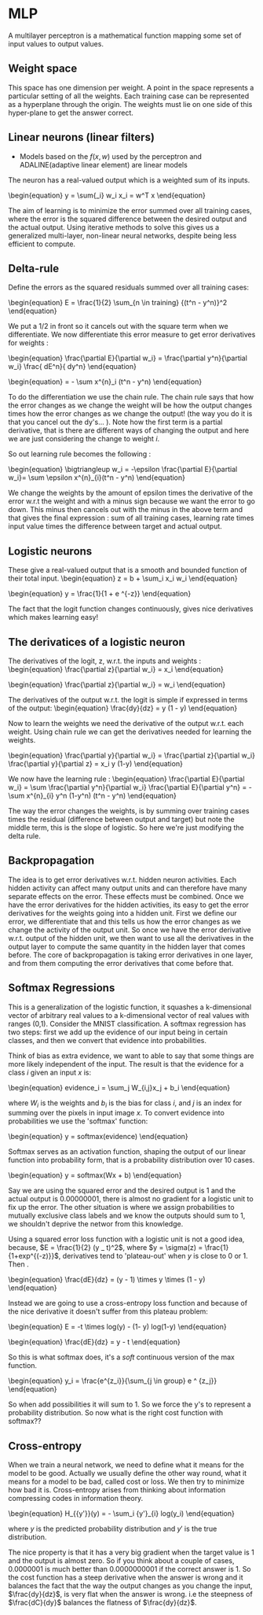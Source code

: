 # MLP
A multilayer perceptron is a mathematical function mapping some set of input values to output values.


## Weight space
This space has one dimension per weight. A point in the space represents a particular setting of all the weights. Each training case can be represented as a hyperplane through the origin. The weights must lie on one side of this hyper-plane to get the answer correct.

## Linear neurons (linear filters)

- Models based on the $f(x, w)$ used by the perceptron and ADALINE(adaptive linear element) are linear models

The neuron has a real-valued output which is a weighted sum of its inputs.

\begin{equation}
y = \sum{_i} w_i x_i = w^T x
\end{equation}

The aim of learning is to minimize the error summed over all training cases, where the error is the squared difference between the desired output and the actual output. Using iterative methods to solve this gives us a generalized multi-layer, non-linear neural networks, despite being less efficient to compute.

## Delta-rule
Define the errors as the squared residuals summed over all training cases:

\begin{equation}
E = \frac{1}{2} \sum_{n \in training} {(t^n - y^n)}^2
\end{equation}

We put a 1/2 in front so it cancels out with the square term when we differentiate.
We now differentiate this error measure to get error derivatives for weights :

\begin{equation}
\frac{\partial E}{\partial w_i} = \frac{\partial y^n}{\partial w_i} \frac{ dE^n}{ dy^n}
\end{equation}

\begin{equation}
= - \sum x^{n}_i (t^n - y^n)
\end{equation}

To do the differentiation we use the chain rule. The chain rule says that how the error changes as we change the weight will be how the output changes times how the error changes as we change the output! (the way you do it is that you cancel out the dy's... ). Note how the first term is a partial derivative, that is there are different ways of changing the output and here we are just considering the change to weight $i$.

So out learning rule becomes the following :

\begin{equation}
\bigtriangleup w_i = -\epsilon \frac{\partial E}{\partial w_i}= \sum \epsilon x^{n}_{i}(t^n - y^n)
\end{equation}

We change the weights by the amount of epsilon times the derivative of the error w.r.t the weight and with a minus sign because we want the error to go down. This minus then cancels out with the minus in the above term and that gives the final expression : sum of all training cases, learning rate times input value times the difference between target and actual output.


## Logistic neurons
These give a real-valued output that is a smooth and bounded function of their total input.
\begin{equation}
z = b + \sum_i x_i w_i
\end{equation}

\begin{equation}
 y = \frac{1}{1 + e ^{-z}}
\end{equation}

The fact that the logit function changes continuously, gives nice derivatives which makes learning easy!

## The derivatices of a logistic neuron
The derivatives of the logit, z, w.r.t. the inputs and weights :
\begin{equation}
\frac{\partial z}{\partial w_i} = x_i
\end{equation}

\begin{equation}
\frac{\partial z}{\partial w_i} = w_i
\end{equation}

The derivatives of the output w.r.t. the logit is simple if expressed in terms of the output:
\begin{equation}
\frac{dy}{dz} = y (1 - y)
\end{equation}

Now to learn the weights we need the derivative of the output w.r.t. each weight.
Using chain rule we can get the derivatives needed for learning the weights.

\begin{equation}
\frac{\partial y}{\partial w_i} = \frac{\partial z}{\partial w_i} \frac{\partial y}{\partial z} = x_i y (1-y)
\end{equation}

We now have the learning rule :
\begin{equation}
\frac{\partial E}{\partial w_i} = \sum \frac{\partial y^n}{\partial w_i} \frac{\partial E}{\partial y^n} = - \sum x^{n}_{i} y^n (1-y^n) (t^n - y^n)
\end{equation}

The way the error changes the weights, is by summing over training cases times the residual (difference between output and target) but note the middle term, this is the slope of logistic. So here we're just modifying the delta rule.

## Backpropagation
The idea is to get error derivatives w.r.t. hidden neuron activities. Each hidden activity can affect many output units and can therefore have many separate effects on the error. These effects must be combined. Once we have the error derivatives for the hidden activities, its easy to get the error derivatives for the weights going into a hidden unit.
First we define our error, we differentiate that and this tells us how the error changes as we change the activity of the output unit. So once we have the error derivative w.r.t. output of the hidden unit, we then want to use all the derivatives in the output layer to compute the same quantity in the hidden layer that comes before.
The core of backpropagation is taking error derivatives in one layer, and from them computing the error derivatives that come before that.

## Softmax Regressions
This is a generalization of the logistic function, it squashes a k-dimensional vector of arbitrary real values to a k-dimensional vector of real values with ranges (0,1).
Consider the MNIST classification. A softmax regression has two steps: first we add up the evidence of our input being in certain classes, and then we convert that evidence into probabilities.

Think of bias as extra evidence, we want to able to say that some things are more likely independent of the input. The result is that the evidence for a class $i$ given an input $x$ is:

\begin{equation}
evidence_i = \sum_j W_{i,j}x_j + b_i
\end{equation}

where $W_i$ is the weights and $b_i$ is the bias for class $i$, and $j$ is an index for summing over the pixels in input image $x$. To convert evidence into probabilities we use the 'softmax' function:

\begin{equation}
y = softmax(evidence)
\end{equation}

Softmax serves as an activation function, shaping the output of our linear function into probability form, that is a probability distribution over 10 cases.

\begin{equation}
y = softmax(Wx + b)
\end{equation}


Say we are using the squared error and the desired output is 1 and the actual output is 0.00000001, there is almost no gradient for a logistic unit to fix up the error. The other situation is where we assign probabilities to mutually exclusive class labels and we know the outputs should sum to 1, we shouldn't deprive the networ from this knowledge.

Using a squared error loss function with a logistic unit is not a good idea, because,
$E = \frac{1}{2} (y _ t)^2$, where $y = \sigma(z) = \frac{1}{1+exp^{(-z)}}$, derivatives tend to 'plateau-out' when $y$ is close to 0 or 1. Then .

\begin{equation}
\frac{dE}{dz} = (y - 1) \times y \times (1 - y)
\end{equation}

Instead we are going to use a cross-entropy loss function and because of the nice derivative it doesn't suffer from this plateau problem:

\begin{equation}
E = -t \times log(y) - (1- y) log(1-y)
\end{equation}

\begin{equation}
\frac{dE}{dz} = y - t
\end{equation}

So this is what softmax does, it's a *soft* continuous version of the max function.

\begin{equation}
y_i = \frac{e^{z_i}}{\sum_{j \in group} e ^ {z_j}}
\end{equation}

So when add possibilities it will sum to 1. So we force the y's to represent a probability distribution.
So now what is the right cost function with softmax??

## Cross-entropy
When we train a neural network, we need to define what it means for the model to be good. Actually we usually define the other way round, what it means for a model to be bad, called cost or loss. We then try to minimize how bad it is.
Cross-entropy arises from thinking about information compressing codes in information theory.

\begin{equation}
H_{{y'}}(y) = - \sum_i {y'}_{i} log(y_i)
\end{equation}

where $y$ is the predicted probability distribution and ${y'}$ is the true distribution.

The nice property is that it has a very big gradient when the target value is 1 and the output is almost zero. So if you think about a couple of cases, 0.0000001 is much better than 0.0000000001 if the correct answer is 1. So the cost function has a steep derivative when the answer is wrong and it balances the fact that the way the output changes as you change the input, $\frac{dy}{dz}$, is very flat when the answer is wrong. i.e the steepness of $\frac{dC}{dy}$ balances the flatness of $\frac{dy}{dz}$.


